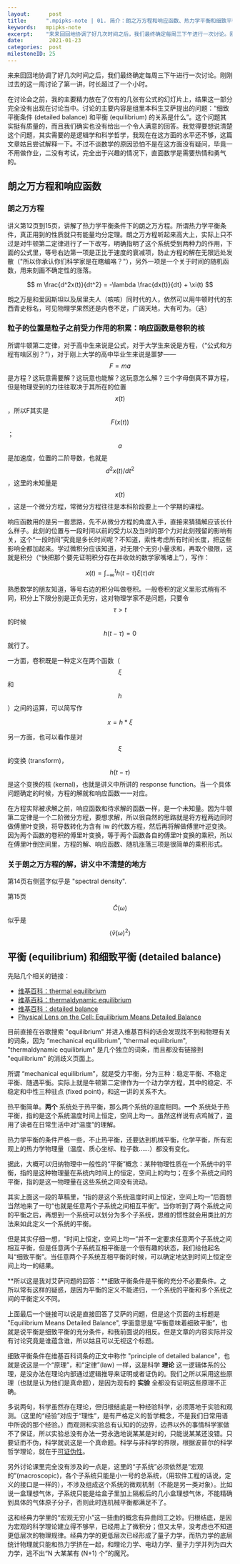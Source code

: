```yaml
---
layout:      post
title:      ".mpipks-note | 01. 简介：朗之万方程和响应函数、热力学平衡和细致平衡条件"
keywords:   mpipks-note
excerpt:    "来来回回地协调了好几次时间之后，我们最终确定每周三下午进行一次讨论。刚刚过去的这一周讨论了第一讲，时长超过了一个小时。"
date:        2021-01-23
categories:  post
milestoneID: 25
---
```


来来回回地协调了好几次时间之后，我们最终确定每周三下午进行一次讨论。刚刚过去的这一周讨论了第一讲，时长超过了一个小时。

在讨论会之前，我的主要精力放在了仅有的几张有公式的幻灯片上，结果这一部分完全没有出现在讨论当中。讨论的主要内容是组里本科生艾萨提出的问题：“细致平衡条件 (detailed balance) 和平衡 (equilibrium) 的关系是什么”。这个问题其实挺有质量的，而且我们确实也没有给出一个令人满意的回答。我觉得要想说清楚这个问题，其实需要的是逻辑学和科学哲学，我现在在这方面的水平还不够，这篇文章姑且尝试解释一下。不过不谈数学的原因恐怕不是在这方面没有疑问，毕竟一不用做作业，二没有考试，完全出于兴趣的情况下，直面数学是需要热情和勇气的。

## 朗之万方程和响应函数

### 朗之万方程

讲义第12页到15页，讲解了热力学平衡条件下的朗之万方程。所谓热力学平衡条件，真正用到的性质就只有能量均分定理。朗之万方程听起来高大上，实际上只不过是对牛顿第二定律进行了一下改写，明确指明了这个系统受到两种力的作用，下面的公式里，等号右边第一项是正比于速度的衰减项，防止方程的解在无限远处发散（"所以你承认你们科学家是在瞎编咯？"），另外一项是一个关于时间的随机函数，用来刻画不确定性的涨落。

$$ m \frac{d^2x(t)}{dt^2} = -\lambda \frac{dx(t)}{dt} + \xi(t) $$

朗之万是和爱因斯坦以及居里夫人（咳咳）同时代的人，依然可以用牛顿时代的东西青史标名，可见物理学果然还是内卷不足，广阔天地，大有可为。（逃）

### 粒子的位置是粒子之前受力作用的积累：响应函数是卷积的核

所谓牛顿第二定律，对于高中生来说是公式，对于大学生来说是方程，（“公式和方程有啥区别？”），对于刚上大学的高中毕业生来说是噩梦—— $$ F=ma $$  是方程？这玩意需要解？这玩意也能解？这玩意怎么解？三个字母倒真不算方程，但是物理受到的力往往取决于其所在的位置 $$ x(t) $$ ，所以F其实是 $$ F(x(t)) $$ ；$$ a $$  是加速度，位置的二阶导数，也就是 $$ d^2x(t)/dt^2 $$ ，这里的未知量是 $$ x(t) $$，这是一个微分方程，常微分方程往往是本科阶段要上一个学期的课程。

响应函数用的是另一套思路，先不从微分方程的角度入手，直接来猜猜解应该长什么样子。此刻的位置与一段时间以前的受力以及当时的那个力对此刻残留的影响有关，这个“一段时间”究竟是多长时间呢？不知道，索性考虑所有时间长度，把这些影响全都加起来。学过微积分应该知道，对无限个无穷小量求和，再取个极限，这就是积分（“快把那个要先证明积分存在并收敛的数学家嘴堵上”），写作：

$$ x(t) = \int_{-\infty}^{t}h(t-\tau)\xi(\tau)d\tau $$

熟悉数学的朋友知道，等号右边的积分叫做卷积。一般卷积的定义里形式稍有不同，积分上下限分别是正负无穷，这对物理学家不是问题，只要令  $$ \tau > t $$  的时候  $$ h(t-\tau) = 0 $$   就行了。

一方面，卷积既是一种定义在两个函数（$$ \xi $$ 和 $$ h $$）之间的运算，可以简写作

 $$ x = h * \xi $$  

另一方面，也可以看作是对 $$ \xi $$ 的变换 (transform)，  $$ h(t-\tau) $$ 是这个变换的核 (kernal)，也就是讲义中所讲的 response function。当一个具体问题确定的时候，方程的解就和响应函数一一对应。

在方程实际被求解之前，响应函数和待求解的函数一样，是一个未知量。因为牛顿第二定律是一个二阶微分方程，要想求解，所以很自然的思路就是将方程两边同时做傅里叶变换，将导数转化为含有 iw 的代数方程，然后再将解做傅里叶逆变换。因为两个函数的卷积的傅里叶变换，等于两个函数各自的傅里叶变换的乘积，所以在傅里叶倒空间里，方程的解、响应函数、随机涨落三项是很简单的乘积形式。

### 关于朗之万方程的解，讲义中不清楚的地方

第14页右侧蓝字似乎是 "spectral density".

第15页 $$ \tilde{C}(\omega) $$ 似乎是 $$ \left<\tilde v(\omega)^2\right> $$  

## 平衡 (equilibrium) 和细致平衡 (detailed balance)

先贴几个相关的链接：
- [维基百科：thermal equilibrium](https://en.wikipedia.org/wiki/Thermal_equilibrium)
- [维基百科：thermaldynamic equilibrium](https://en.wikipedia.org/wiki/Thermodynamic_equilibrium)
- [维基百科：detailed balance](https://en.wikipedia.org/wiki/Detailed_balance)
- [Physical Lens on the Cell: Equilibrium Means Detailed Balance](http://physicallensonthecell.org/chemical-physics/equilibrium-means-detailed-balance)

目前直接在谷歌搜索 "equilibrium" 并进入维基百科的话会发现找不到和物理有关的词条，因为 “mechanical equilibrium”, "thermal equilibrium", "thermaldynamic equilibrium" 是几个独立的词条，而且都没有链接到 "equilibrium" 的消歧义页面上。

所谓 “mechanical equilibrium”，就是受力平衡，分为三种：稳定平衡、不稳定平衡、随遇平衡。实际上就是牛顿第二定律作为一个动力学方程，其中的稳定、不稳定和中性三种驻点 (fixed point)，和这一讲的关系不大。

热平衡简单。**两个** 系统处于热平衡，那么两个系统的温度相同。**一个** 系统处于热平衡，指的是这个系统温度时间上恒定，空间上均一。虽然这样说有点鸡贼了，盗用了读者在日常生活中对“温度”的理解。

热力学平衡的条件严格一些，不止热平衡，还要达到机械平衡，化学平衡，所有宏观上的热力学物理量（温度、质心坐标、粒子数……）都没有变化。

据此，大概可以归纳物理中一般性的“平衡”概念：某种物理性质在一个系统中的平衡，指的是这种物理量在系统内时间上的恒定，空间上的均匀；在多个系统之间的平衡，指的是这一物理量在这些系统之间没有流动。

其实上面这一段的草稿里，“指的是这个系统温度时间上恒定，空间上均一”后面想当然地来了一句“也就是任意两个子系统之间相互平衡”。当你听到了两个系统之间的平衡之后，再想到一个系统可以划分为多个子系统，思维的惯性就会用类比的方法来如此定义一个系统的平衡。

但是其实仔细一想，“时间上恒定，空间上均一”并不一定要求任意两个子系统之间相互平衡，但是任意两个子系统互相平衡是一个很有趣的状态，我们给他起名叫“细致平衡”。当任意两个子系统互相平衡的时候，可以确定地达到时间上恒定空间上均一的结果。

**所以这是我对艾萨问题的回答：**细致平衡条件是平衡的充分不必要条件。之所以常有这样的疑惑，是因为平衡的定义不能递归，一个系统的平衡和多个系统之间的平衡定义不同。

上面最后一个链接可以说是直接回答了艾萨的问题，但是这个页面的主标题是 "Equilibrium Means Detailed Balance", 字面意思是“平衡意味着细致平衡”，也就是说平衡是细致平衡的充分条件，和我前面说的相反。但是文章的内容实际并没有讨论究竟是谁蕴含谁，所以姑且可以无视这个标题。

细致平衡条件在维基百科词条的正文中称作 "principle of detailed balance"，也就是说这是一个“原理”，和“定律”(law) 一样，这是科学 **理论** 这一逻辑体系的公理，是没办法在理论内部通过逻辑推导来证明或者证伪的。我们之所以采用这些原理（也就是认为他们是真命题），是因为现有的 **实验** 全都没有证明这些原理不正确。

多说两句，科学虽然存在理论，但归根结底是一种经验科学，必须落地于实验和观测。（这里的“经验”对应于“理性”，是有严格定义的哲学概念，不是我们日常用语中所说的那个经验。）而观测和实验总有认知的的边界，边界以外的事情科学家做不了保证，所以实验总没有办法一劳永逸地说某某是对的，只能说某某还没错。只要证而不伪，科学就说这是一个真命题。科学与非科学的界限，根据波普尔的科学哲学理论，就在于[可证伪性](https://program-think.blogspot.com/2015/10/What-is-Science.html)。

另外讨论课里完全没有涉及的一点是，这里的“子系统”必须依然是“宏观的”(macroscopic)，各个子系统只能是小一号的总系统，（用软件工程的话说，定义的接口是一样的），不涉及组成这个系统的微观机制（不能是另一类对象）。比如说一盒理想气体，子系统只能是给盒子里加上隔板后的几小盒理想气体，不能精确到具体的气体原子分子，否则此时连机械平衡都满足不了。

这和经典力学里的“宏观无穷小”这一扭曲的概念有异曲同工之妙。归根结底，是因为宏观的科学理论建立得不够早，已经用上了微积分；但又太早，没考虑也不知道更低层次的物理规律。经典力学的更低层次已经形成了量子力学，而热力学的底层统计物理就只能和热力学挤在一起，和理论力学、电动力学、量子力学并列为四大力学，逃不出“N 大某某有 (N+1) 个”的魔咒。
